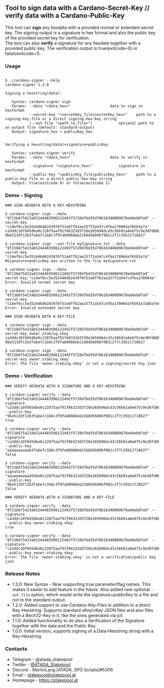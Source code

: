 ## Tool to sign data with a Cardano-Secret-Key // verify data with a Cardano-Public-Key

This tool can **sign** any hexdata with a provided normal or extended secret key. The signing output is a signature in hex format and also the public key of the provided secret key for verification.<br>
The tool can also **verify** a signature for any hexdata together with a provided public key. The verification output is true(exitcode=0) or false(exitcode=1).


### Usage

``` console

$ ./cardano-signer --help
cardano-signer 1.3.0

Signing a hexstring(data):

   Syntax: cardano-signer sign
   Params: --data "<data_hex>"   				data to sign in hexformat
           --secret-key "<secretKey_file|secretKey_hex>"	path to a signing-key-file or a direct signing-hex-key string
           [--out-file "<path_to_file>"]			optional path to an output file (default: standard-output)
   Output: signature_hex + publicKey_hex


Verifying a hexstring(data)+signature+publicKey:

   Syntax: cardano-signer verify
   Params: --data "<data_hex>"   				data to verify in hexformat
           --signature "<signature_hex>"			signature in hexformat
           --public-key "<publicKey_file|publicKey_hex>"	path to a public-key-file or a direct public-hex-key string
   Output: true(exitcode 0) or false(exitcode 1)

```

### Demo - Signing

``` console
### SIGN HEXDATA WITH A KEY-HEXSTRING

$ cardano-signer sign --data "8f21b675423a65244483506122492f5720d7bd35d70616348089678ed4eb07a9" --secret-key "c14ef0cc5e352446d6243976f51e8ffb2ae257f2a547c4fba170964a76501e7a"
ca3ddc10f845dbe0c22875aaf91f66323d3f28e265696dcd3c56b91a8e675c9e30fd86ba69b9d1cf271a12f7710c9f3385c78cbf016e17e1df339bea8bd2db03 9be513df12b3fabe7c1b8c3f9fab0968eb2168d5689bf981c2f7c35b11718b27

$ cardano-signer sign --out-file mySignature.txt --data "8f21b675423a65244483506122492f5720d7bd35d70616348089678ed4eb07a9" --secret-key "c14ef0cc5e352446d6243976f51e8ffb2ae257f2a547c4fba170964a76501e7a"
#Signature+publicKey was written to the file mySignature.txt

$ cardano-signer sign --data "8f21b675423a65244483506122492f5720d7bd35d70616348089678ed4eb07a9" --secret-key "c14ef0cc5e352446d6243976f51e8ffb2ae257f2a547c4fba170964a"
Error: Invalid normal secret key

$ cardano-signer sign --data "8f21b675423a65244483506122492f5720d7bd35d70616348089678ed4eb07a9" --secret-key "c14ef0cc5e352446d6243976f51e8ffb2ae257f2a547c4fba170964a76501e7a88afe88fa8f888544e6f5a5f555e5faf6f6f"
Error: Invalid extended secret key

### SIGN HEXDATA WITH A KEY-FILE

$ cardano-signer sign --data "8f21b675423a65244483506122492f5720d7bd35d70616348089678ed4eb07a9" --secret-key owner.staking.skey
ca3ddc10f845dbe0c22875aaf91f66323d3f28e265696dcd3c56b91a8e675c9e30fd86ba69b9d1cf271a12f7710c9f3385c78cbf016e17e1df339bea8bd2db03 9be513df12b3fabe7c1b8c3f9fab0968eb2168d5689bf981c2f7c35b11718b27

$ cardano-signer sign --data "8f21b675423a65244483506122492f5720d7bd35d70616348089678ed4eb07a9" --secret-key owner.staking.vkey
Error: The file 'owner.staking.vkey' is not a signing/secret key json
```

### Demo - Verification

``` console
### VERIFY HEXDATA WITH A SIGNATURE AND A KEY-HEXSTRING

$ cardano-signer verify --data "8f21b675423a65244483506122492f5720d7bd35d70616348089678ed4eb07a9" --signature "ca3ddc10f845dbe0c22875aaf91f66323d3f28e265696dcd3c56b91a8e675c9e30fd86ba69b9d1cf271a12f7710c9f3385c78cbf016e17e1df339bea8bd2db03" --public-key "9be513df12b3fabe7c1b8c3f9fab0968eb2168d5689bf981c2f7c35b11718b27"
true

$ cardano-signer verify --data "8f21b675423a65244483506122492f5720d7bd35d70616348089678ed4eb07a9" --signature "ca3ddc10f845dbe0c22875aaf91f66323d3f28e265696dcd3c56b91a8e675c9e30fd86ba69b9d1cf271a12f7710c9f3385c78cbf016e17e1df339bea8bd2db03" --public-key "aaaaaaaaaab3fabe7c1b8c3f9fab0968eb2168d5689bf981c2f7c35b11718b27"
false

$ cardano-signer verify --data "8f21b675423a65244483506122492f5720d7bd35d70616348089678ed4eb07a9" --signature "aaaaaaaaaa45dbe0c22875aaf91f66323d3f28e265696dcd3c56b91a8e675c9e30fd86ba69b9d1cf271a12f7710c9f3385c78cbf016e17e1df339bea8bd2db03" --public-key "9be513df12b3fabe7c1b8c3f9fab0968eb2168d5689bf981c2f7c35b11718b27"
false

### VERIFY HEXDATA WITH A SIGNATURE AND A KEY-FILE

$ cardano-signer verify --data "8f21b675423a65244483506122492f5720d7bd35d70616348089678ed4eb07a9" --signature "ca3ddc10f845dbe0c22875aaf91f66323d3f28e265696dcd3c56b91a8e675c9e30fd86ba69b9d1cf271a12f7710c9f3385c78cbf016e17e1df339bea8bd2db03" --public-key owner.staking.vkey
true

$ cardano-signer verify --data "8f21b675423a65244483506122492f5720d7bd35d70616348089678ed4eb07a9" --signature "ca3ddc10f845dbe0c22875aaf91f66323d3f28e265696dcd3c56b91a8e675c9e30fd86ba69b9d1cf271a12f7710c9f3385c78cbf016e17e1df339bea8bd2db03" --public-key owner.staking.skey
Error: The file 'owner.staking.skey' is not a verification/public key json

```

### Release Notes

* 1.3.0: New Syntax - Now supporting true parameter/flag names. This makes it easier to add feature in the future. Also added new optional `--out-file` option, which would write the signature+publicKey to a file and not to the standard output.
* 1.2.0: Added support to use Cardano-Key-Files in addition to a direct Key-Hexstring. Supports standard sKey/vKey JSON files and also files with a Bech32-Key in it, like the ones generated via jcli
* 1.1.0: Added functionality to do also a Verification of the Signature together with the data and the Public Key.
* 1.0.0: Initial version, supports signing of a Data-Hexstring string with a Key-Hexstring.

### Contacts

* Telegram - @atada_stakepool<br>
* Twitter - [@ATADA_Stakepool](https://twitter.com/ATADA_Stakepool)<br>
* Discord - MartinLang \[ATADA, SPO Scripts\]#5306
* Email - stakepool@stakepool.at<br>
* Homepage - https://stakepool.at
